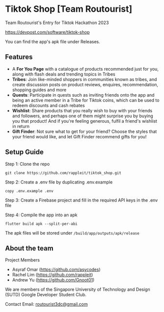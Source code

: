 # Tiktok Shop [Team Routourist]

Team Routourist's Entry for Tiktok Hackathon 2023

https://devpost.com/software/tiktok-shop

You can find the app's apk file under Releases.

## Features

-   A **For You Page** with a catalogue of products recommended just for you, along with flash deals and trending topics in Tribes
-   **Tribes**: Join like-minded shoppers in communities known as tribes, and create discussion posts on product reviews, enquires, recommendation, shopping guides and more
-   **Quests**: Participate in quests such as inviting friends onto the app and being an active member in a Tribe for Tiktok coins, which can be used to redeem discounts and cash rebates
-   **Wishlist**: Share products that you really wish to buy with your friends and followers, and perhaps one of them might surprise you by buying you that product! And if you're feeling generous, fulfil a friend's wishlist in return
-   **Gift Finder**: Not sure what to get for your friend? Choose the styles that your friend would like, and let Gift Finder recommend gifts for you!

## Setup Guide

Step 1: Clone the repo

```
git clone https://github.com/rappleit/tiktok_shop.git
```

Step 2: Create a .env file by duplicating .env.example

```
copy .env.example .env
```

Step 3: Create a Firebase project and fill in the required API keys in the .env file

Step 4: Compile the app into an apk

```
flutter build apk --split-per-abi
```

The apk files will be stored under `/build/app/outputs/apk/release`

## About the team

Project Members

-   Asyraf Omar (https://github.com/asycodes)
-   Rachel Lim (https://github.com/rappleit)
-   Andrew Yu (https://github.com/Gnoot01)

We are members of the Singapore University of Technology and Design (SUTD) Google Developer Student Club.

Contact
Email: routourist3dc@gmail.com
